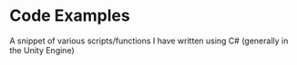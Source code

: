 # Code Examples
A snippet of various scripts/functions I have written using C# (generally in the Unity Engine)
